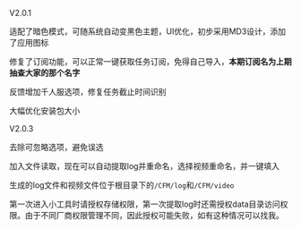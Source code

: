 V2.0.1

适配了暗色模式，可随系统自动变黑色主题，UI优化，初步采用MD3设计，添加了应用图标

修复了订阅功能，可以正常一键获取任务订阅，免得自己导入，**本期订阅名为上期抽查大家的那个名字**

反馈增加千人服选项，修复任务截止时间识别

大幅优化安装包大小

V2.0.3

去除可忽略选项，避免误选

加入文件读取，现在可以自动提取log并重命名，选择视频重命名，并一键填入

生成的log文件和视频文件位于根目录下的`/CFM/log`和`/CFM/video`

第一次进入小工具时请授权存储权限，第一次提取log时还需授权data目录访问权限。由于不同厂商权限管理不同，因此授权可能失败，如有这种情况可以找我。